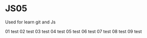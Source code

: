 # JS05


Used for learn git and Js


01 test
02 test
03 test
04 test
05 test
06 test
07 test
08 test
09 test
















































































































































